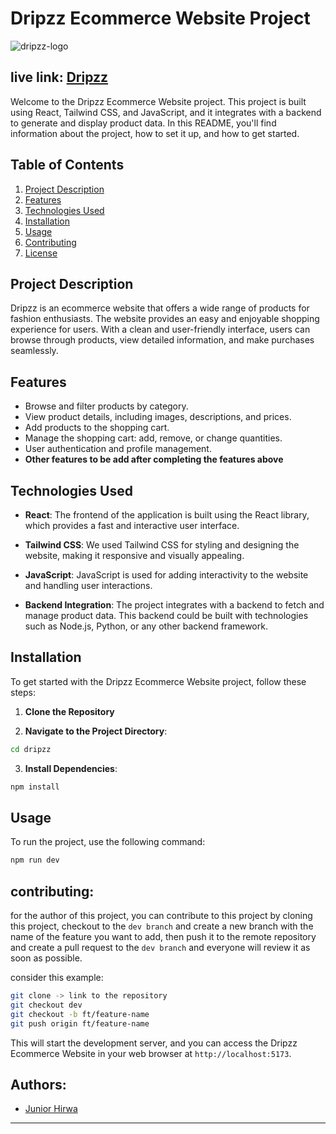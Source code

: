 # Dripzz Ecommerce Website Project

![dripzz-logo](https://github.com/HIRWA13/dripzz/assets/117777634/d0f97a46-507c-44e7-adcf-4403b31d04ff)

## live link: [Dripzz](https://dripzz.netlify.app/)

Welcome to the Dripzz Ecommerce Website project. This project is built using React, Tailwind CSS, and JavaScript, and it integrates with a backend to generate and display product data. In this README, you'll find information about the project, how to set it up, and how to get started.

## Table of Contents

1. [Project Description](#project-description)
2. [Features](#features)
3. [Technologies Used](#technologies-used)
4. [Installation](#installation)
5. [Usage](#usage)
6. [Contributing](#contributing)
7. [License](#license)

## Project Description

Dripzz is an ecommerce website that offers a wide range of products for fashion enthusiasts. The website provides an easy and enjoyable shopping experience for users. With a clean and user-friendly interface, users can browse through products, view detailed information, and make purchases seamlessly.

## Features

- Browse and filter products by category.
- View product details, including images, descriptions, and prices.
- Add products to the shopping cart.
- Manage the shopping cart: add, remove, or change quantities.
- User authentication and profile management.
- <b>Other features to be add after completing the features above</b>

## Technologies Used

- **React**: The frontend of the application is built using the React library, which provides a fast and interactive user interface.

- **Tailwind CSS**: We used Tailwind CSS for styling and designing the website, making it responsive and visually appealing.

- **JavaScript**: JavaScript is used for adding interactivity to the website and handling user interactions.

- **Backend Integration**: The project integrates with a backend to fetch and manage product data. This backend could be built with technologies such as Node.js, Python, or any other backend framework.

## Installation

To get started with the Dripzz Ecommerce Website project, follow these steps:

1. **Clone the Repository**

2. **Navigate to the Project Directory**:

```bash
cd dripzz
```

3. **Install Dependencies**:

```bash
npm install
```

## Usage

To run the project, use the following command:

```bash
npm run dev
```

## contributing:

for the author of this project, you can contribute to this project by cloning this project, checkout to the `dev branch` and create a new branch with the name of the feature you want to add, then push it to the remote repository and create a pull request to the `dev branch` and everyone will review it as soon as possible.

consider this example:
    
```bash
git clone -> link to the repository
git checkout dev
git checkout -b ft/feature-name
git push origin ft/feature-name
```



This will start the development server, and you can access the Dripzz Ecommerce Website in your web browser at `http://localhost:5173`.

## Authors:
- [Junior Hirwa](https://github.com/HIRWA13)
---
